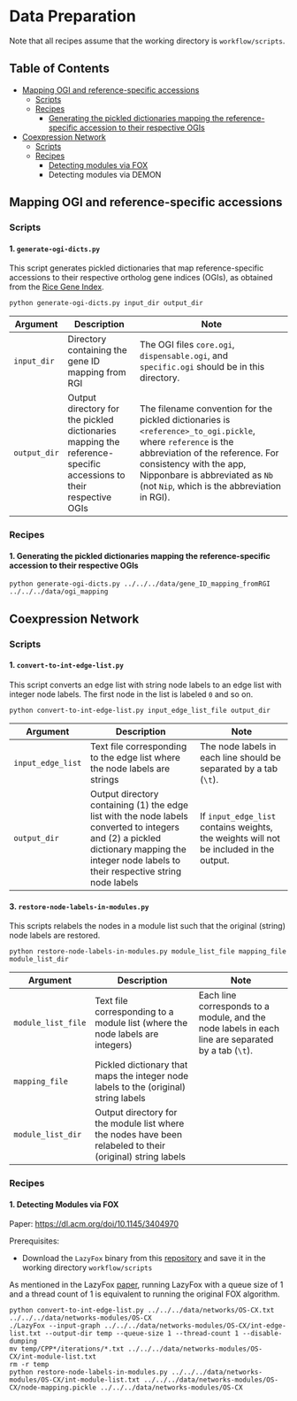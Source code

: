 # Data Preparation

Note that all recipes assume that the working directory is `workflow/scripts`.

## Table of Contents
- [Mapping OGI and reference-specific accessions](https://github.com/bioinfodlsu/rice-pilaf/blob/main/prepare_data/README.md#mapping-ogi-and-reference-specific-accessions)
   - [Scripts](https://github.com/bioinfodlsu/rice-pilaf/blob/main/prepare_data/README.md#scripts)
   - [Recipes](https://github.com/bioinfodlsu/rice-pilaf/blob/main/prepare_data/README.md#recipes)
      -  [Generating the pickled dictionaries mapping the reference-specific accession to their respective OGIs](https://github.com/bioinfodlsu/rice-pilaf/blob/main/prepare_data/README.md#1-generating-the-pickled-dictionaries-mapping-the-reference-specific-accession-to-their-respective-ogis)
- [Coexpression Network](https://github.com/bioinfodlsu/rice-pilaf/blob/main/prepare_data/README.md#coexpression-network)
   - [Scripts](https://github.com/bioinfodlsu/rice-pilaf/blob/main/prepare_data/README.md#scripts-1)
   - [Recipes](https://github.com/bioinfodlsu/rice-pilaf/blob/main/prepare_data/README.md#recipes-1)
      -  [Detecting modules via FOX](https://github.com/bioinfodlsu/rice-pilaf/blob/main/prepare_data/README.md#1-detecting-modules-via-fox)
      -  Detecting modules via DEMON

## Mapping OGI and reference-specific accessions

### Scripts

#### 1. `generate-ogi-dicts.py`

This script generates pickled dictionaries that map reference-specific accessions to their respective ortholog gene indices (OGIs), as obtained from the [Rice Gene Index](https://riceome.hzau.edu.cn/download.html).

```
python generate-ogi-dicts.py input_dir output_dir
```

Argument | Description | Note
-- | -- | --
`input_dir` | Directory containing the gene ID mapping from RGI | The OGI files `core.ogi`, `dispensable.ogi`, and `specific.ogi` should be in this directory.
`output_dir` | Output directory for the pickled dictionaries mapping the reference-specific accessions to their respective OGIs | The filename convention for the pickled dictionaries is `<reference>_to_ogi.pickle`, where `reference` is the abbreviation of the reference. For consistency with the app, Nipponbare is abbreviated as `Nb` (not `Nip`, which is the abbreviation in RGI).

### Recipes

#### 1. Generating the pickled dictionaries mapping the reference-specific accession to their respective OGIs

```
python generate-ogi-dicts.py ../../../data/gene_ID_mapping_fromRGI ../../../data/ogi_mapping
```

## Coexpression Network

### Scripts

#### 1. `convert-to-int-edge-list.py`

This script converts an edge list with string node labels to an edge list with integer node labels. The first node in the list is labeled `0` and so on.

```
python convert-to-int-edge-list.py input_edge_list_file output_dir
```

Argument | Description | Note
-- | -- | --
`input_edge_list`| Text file corresponding to the edge list where the node labels are strings | The node labels in each line should be separated by a tab (`\t`).
`output_dir` | Output directory containing (1) the edge list with the node labels converted to integers and (2) a pickled dictionary mapping the integer node labels to their respective string node labels | If `input_edge_list` contains weights, the weights will not be included in the output.

#### 3. `restore-node-labels-in-modules.py`

This scripts relabels the nodes in a module list such that the original (string) node labels are restored.

```
python restore-node-labels-in-modules.py module_list_file mapping_file module_list_dir
```

Argument | Description | Note
-- | -- | --
`module_list_file` | Text file corresponding to a module list (where the node labels are integers) | Each line corresponds to a module, and the node labels in each line are separated by a tab (`\t`).
`mapping_file` | Pickled dictionary that maps the integer node labels to the (original) string labels | 
`module_list_dir` | Output directory for the module list where the nodes have been relabeled to their (original) string labels

### Recipes

#### 1. Detecting Modules via FOX
Paper: https://dl.acm.org/doi/10.1145/3404970

Prerequisites:
- Download the `LazyFox` binary from this [repository](https://github.com/TimGarrels/LazyFox) and save it in the working directory `workflow/scripts`

As mentioned in the LazyFox [paper](https://peerj.com/articles/cs-1291/), running LazyFox with a queue size of 1 and a thread count of 1 is equivalent to running the original FOX algorithm.

```
python convert-to-int-edge-list.py ../../../data/networks/OS-CX.txt ../../../data/networks-modules/OS-CX
./LazyFox --input-graph ../../../data/networks-modules/OS-CX/int-edge-list.txt --output-dir temp --queue-size 1 --thread-count 1 --disable-dumping
mv temp/CPP*/iterations/*.txt ../../../data/networks-modules/OS-CX/int-module-list.txt
rm -r temp
python restore-node-labels-in-modules.py ../../../data/networks-modules/OS-CX/int-module-list.txt ../../../data/networks-modules/OS-CX/node-mapping.pickle ../../../data/networks-modules/OS-CX
```
